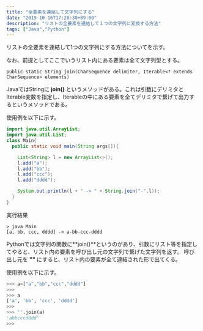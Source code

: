 ```yaml
---
title: "全要素を連結して文字列にする"
date: "2019-10-16T17:28:30+09:00"
description: "リストの全要素を連結して１つの文字列に変換する方法"
tags: ["Java","Python"]
---
```


リストの全要素を連結して1つの文字列にする方法についてを示す。

なお、前提としてここでいうリスト内にある要素は全て文字列型とする。

<div class="note_content_by_programming_language" id="note_content_Java">

`public static String join(CharSequence delimiter, Iterable<? extends CharSequence> elements)`

JavaではStringに **join()** というメソッドがある。これは引数にデリミタとIterable変数を指定し、Iterableの中にある要素を全てデリミタで繋げて出力するというメソッドである。  

使用例を以下に示す。  

```java
import java.util.ArrayList;
import java.util.List;
class Main{
  public static void main(String args[]){

    List<String> l = new ArrayList<>();
    l.add("a");
    l.add("bb");
    l.add("ccc");
    l.add("dddd");

    System.out.println(l + " -> " + String.join("-",l));
  }
}
```

実行結果
```
> java Main      
[a, bb, ccc, dddd] -> a-bb-ccc-dddd
```

</div>
<div class="note_content_by_programming_language" id="note_content_Python">

Pythonでは文字列の関数に**join()**というのがあり、引数にリスト等を指定してやると、リスト内の要素を呼び出し元の文字列で繋げた文字列を返す。
呼び出し元を **""** にすると、リスト内の要素が全て連結された形で出てくる。

使用例を以下に示す。  

```python
>>> a=["a","bb","ccc","dddd"] 
>>> 
>>> a
['a', 'bb', 'ccc', 'dddd']
>>>
>>> ''.join(a)
'abbcccdddd'
>>>
```

</div>
